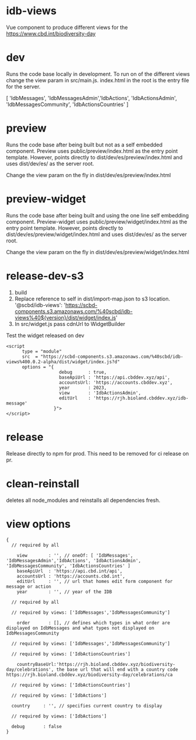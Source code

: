 # idb-views
Vue component to produce different views for the https://www.cbd.int/biodiversity-day

# dev

Runs the code base locally in development. To run on of the different views change the view param in src/main.js.  index.html in the root is the entry file for the server.

[ 'IdbMessages', 'IdbMessagesAdmin','IdbActions', 'IdbActionsAdmin', 'IdbMessagesCommunity', 'IdbActionsCountries' ]

# preview

Runs the code base after being built but not as a self embedded component.  Preview uses public/preview/index.html as the entry point template.  However, points directly to dist/dev/es/preview/index.html and uses dist/dev/es/ as the server root.

Change the view param on the fly in dist/dev/es/preview/index.html

# preview-widget 

Runs the code base after being built and using the one line self embedding component. Preview-widget uses public/preview/widget/index.html as the entry point template. However, points directly to dist/dev/es/preview/widget/index.html and uses dist/dev/es/ as the server root.

Change the view param on the fly in dist/dev/es/preview/widget/index.html

# release-dev-s3
1. build
2. Replace reference to self in dist/import-map.json to s3 location.  '@scbd/idb-views': 'https://scbd-components.s3.amazonaws.com/%40scbd/idb-views%40${version}/dist/widget/index.js'
3. In src/widget.js pass cdnUrl to WidgetBuilder

Test the widget released on dev
```
<script 
      type = "module"
      src  = "https://scbd-components.s3.amazonaws.com/%40scbd/idb-views%400.0.2-alpha/dist/widget/index.js?d"
      options = "{ 
                    debug      : true,
                    baseApiUrl : 'https://api.cbddev.xyz/api',
                    accountsUrl: 'https://accounts.cbddev.xyz',
                    year       : 2023,
                    view       : 'IdbActionsAdmin',
                    editUrl    : 'https://rjh.bioland.cbddev.xyz/idb-message'
                  }"> 
</script>
```
# release

Release directly to npm for prod.  This need to be removed for ci release on pr.

# clean-reinstall

deletes all node_modules and reinstalls all dependencies fresh.


# view options

```
{ 
  // required by all

    view        : '', // oneOf: [ 'IdbMessages', 'IdbMessagesAdmin','IdbActions', 'IdbActionsAdmin', 'IdbMessagesCommunity', 'IdbActionsCountries' ]
    baseApiUrl  : 'https://api.cbd.int/api',
    accountsUrl : 'https://accounts.cbd.int',
    editUrl     : '', // url that homes edit form component for message or action
    year        : '', // year of the IDB

  // required by all
  
  // required by views: ['IdbMessages','IdbMessagesCommunity']

    order       : [], // defines which types in what order are displayed on IdbMessages and what types not displayed on IdbMessagesCommunity

  // required by views: ['IdbMessages','IdbMessagesCommunity']

  // required by views: ['IdbActionsCountries']

    countryBaseUrl:'https://rjh.bioland.cbddev.xyz/biodiversity-day/celebrations', the base url that will end with a country code https://rjh.bioland.cbddev.xyz/biodiversity-day/celebrations/ca

  // required by views: ['IdbActionsCountries']

  // required by views: ['IdbActions']

  country     : '', // specifies current country to display

  // required by views: ['IdbActions']

  debug       : false
}
```